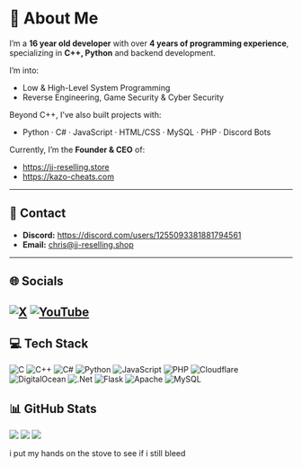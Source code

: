 # 💫 About Me
I’m a **16 year old developer** with over **4 years of programming experience**, specializing in **C++, Python** and backend development.

I’m into:
* Low & High-Level System Programming
* Reverse Engineering, Game Security & Cyber Security

Beyond C++, I’ve also built projects with:
* Python · C# · JavaScript · HTML/CSS · MySQL · PHP · Discord Bots

Currently, I’m the **Founder & CEO** of:
* https://jj-reselling.store
* https://kazo-cheats.com

---

## 📩 Contact
* **Discord:** https://discord.com/users/1255093381881794561
* **Email:** [chris@jj-reselling.shop](mailto:chris@jj-reselling.shop)
---
## 🌐 Socials
[![X](https://img.shields.io/badge/X-black.svg?logo=X\&logoColor=white)](https://x.com/jjreselling)
[![YouTube](https://img.shields.io/badge/YouTube-%23FF0000.svg?logo=YouTube\&logoColor=white)](https://www.youtube.com/@JJReselling)
---
## 💻 Tech Stack
![C](https://img.shields.io/badge/c-%2300599C.svg?style=for-the-badge\&logo=c\&logoColor=white)
![C++](https://img.shields.io/badge/c++-%2300599C.svg?style=for-the-badge\&logo=c%2B%2B\&logoColor=white)
![C#](https://img.shields.io/badge/c%23-%23239120.svg?style=for-the-badge\&logo=csharp\&logoColor=white)
![Python](https://img.shields.io/badge/python-3670A0?style=for-the-badge\&logo=python\&logoColor=ffdd54)
![JavaScript](https://img.shields.io/badge/javascript-%23323330.svg?style=for-the-badge\&logo=javascript\&logoColor=%23F7DF1E)
![PHP](https://img.shields.io/badge/php-%23777BB4.svg?style=for-the-badge\&logo=php\&logoColor=white)
![Cloudflare](https://img.shields.io/badge/Cloudflare-F38020?style=for-the-badge\&logo=Cloudflare\&logoColor=white)
![DigitalOcean](https://img.shields.io/badge/DigitalOcean-%230167ff.svg?style=for-the-badge\&logo=digitalOcean\&logoColor=white)
![.Net](https://img.shields.io/badge/.NET-5C2D91?style=for-the-badge\&logo=.net\&logoColor=white)
![Flask](https://img.shields.io/badge/flask-%23000.svg?style=for-the-badge\&logo=flask\&logoColor=white)
![Apache](https://img.shields.io/badge/apache-%23D42029.svg?style=for-the-badge\&logo=apache\&logoColor=white)
![MySQL](https://img.shields.io/badge/mysql-4479A1.svg?style=for-the-badge\&logo=mysql\&logoColor=white)

## 📊 GitHub Stats
![](https://github-readme-stats.vercel.app/api?username=officialchristheg\&theme=rose_pine\&hide_border=false\&include_all_commits=false\&count_private=false)
![](https://nirzak-streak-stats.vercel.app/?user=officialchristheg\&theme=rose_pine\&hide_border=false)
![](https://github-readme-stats.vercel.app/api/top-langs/?username=officialchristheg\&theme=rose_pine\&hide_border=false\&include_all_commits=false\&count_private=false\&layout=compact)

i put my hands on the stove to see if i still bleed
